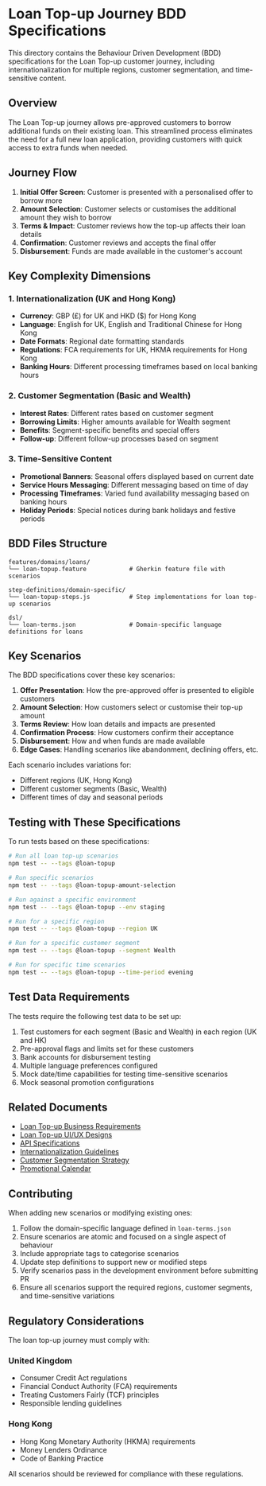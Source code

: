 # Loan Top-up Journey BDD Specifications

This directory contains the Behaviour Driven Development (BDD) specifications for the Loan Top-up customer journey, including internationalization for multiple regions, customer segmentation, and time-sensitive content.

## Overview

The Loan Top-up journey allows pre-approved customers to borrow additional funds on their existing loan. This streamlined process eliminates the need for a full new loan application, providing customers with quick access to extra funds when needed.

## Journey Flow

1. **Initial Offer Screen**: Customer is presented with a personalised offer to borrow more
2. **Amount Selection**: Customer selects or customises the additional amount they wish to borrow
3. **Terms & Impact**: Customer reviews how the top-up affects their loan details
4. **Confirmation**: Customer reviews and accepts the final offer
5. **Disbursement**: Funds are made available in the customer's account

## Key Complexity Dimensions

### 1. Internationalization (UK and Hong Kong)
- **Currency**: GBP (£) for UK and HKD ($) for Hong Kong
- **Language**: English for UK, English and Traditional Chinese for Hong Kong
- **Date Formats**: Regional date formatting standards
- **Regulations**: FCA requirements for UK, HKMA requirements for Hong Kong
- **Banking Hours**: Different processing timeframes based on local banking hours

### 2. Customer Segmentation (Basic and Wealth)
- **Interest Rates**: Different rates based on customer segment
- **Borrowing Limits**: Higher amounts available for Wealth segment
- **Benefits**: Segment-specific benefits and special offers
- **Follow-up**: Different follow-up processes based on segment 

### 3. Time-Sensitive Content
- **Promotional Banners**: Seasonal offers displayed based on current date
- **Service Hours Messaging**: Different messaging based on time of day
- **Processing Timeframes**: Varied fund availability messaging based on banking hours
- **Holiday Periods**: Special notices during bank holidays and festive periods

## BDD Files Structure

```
features/domains/loans/
└── loan-topup.feature            # Gherkin feature file with scenarios

step-definitions/domain-specific/
└── loan-topup-steps.js           # Step implementations for loan top-up scenarios

dsl/
└── loan-terms.json               # Domain-specific language definitions for loans
```

## Key Scenarios

The BDD specifications cover these key scenarios:

1. **Offer Presentation**: How the pre-approved offer is presented to eligible customers
2. **Amount Selection**: How customers select or customise their top-up amount
3. **Terms Review**: How loan details and impacts are presented
4. **Confirmation Process**: How customers confirm their acceptance
5. **Disbursement**: How and when funds are made available
6. **Edge Cases**: Handling scenarios like abandonment, declining offers, etc.

Each scenario includes variations for:
- Different regions (UK, Hong Kong)
- Different customer segments (Basic, Wealth)
- Different times of day and seasonal periods

## Testing with These Specifications

To run tests based on these specifications:

```bash
# Run all loan top-up scenarios
npm test -- --tags @loan-topup

# Run specific scenarios
npm test -- --tags @loan-topup-amount-selection

# Run against a specific environment
npm test -- --tags @loan-topup --env staging

# Run for a specific region
npm test -- --tags @loan-topup --region UK

# Run for a specific customer segment
npm test -- --tags @loan-topup --segment Wealth

# Run for specific time scenarios
npm test -- --tags @loan-topup --time-period evening
```

## Test Data Requirements

The tests require the following test data to be set up:

1. Test customers for each segment (Basic and Wealth) in each region (UK and HK)
2. Pre-approval flags and limits set for these customers
3. Bank accounts for disbursement testing
4. Multiple language preferences configured
5. Mock date/time capabilities for testing time-sensitive scenarios
6. Mock seasonal promotion configurations

## Related Documents

- [Loan Top-up Business Requirements](../../../docs/requirements/loan-topup-requirements.md)
- [Loan Top-up UI/UX Designs](../../../designs/loan-topup-designs.md)
- [API Specifications](../../../apis/loan-topup-api.md)
- [Internationalization Guidelines](../../../docs/internationalization/i18n-guidelines.md)
- [Customer Segmentation Strategy](../../../docs/business/customer-segmentation.md)
- [Promotional Calendar](../../../docs/marketing/promotional-calendar.md)

## Contributing

When adding new scenarios or modifying existing ones:

1. Follow the domain-specific language defined in `loan-terms.json`
2. Ensure scenarios are atomic and focused on a single aspect of behaviour
3. Include appropriate tags to categorise scenarios
4. Update step definitions to support new or modified steps
5. Verify scenarios pass in the development environment before submitting PR
6. Ensure all scenarios support the required regions, customer segments, and time-sensitive variations

## Regulatory Considerations

The loan top-up journey must comply with:

### United Kingdom
- Consumer Credit Act regulations
- Financial Conduct Authority (FCA) requirements
- Treating Customers Fairly (TCF) principles
- Responsible lending guidelines

### Hong Kong
- Hong Kong Monetary Authority (HKMA) requirements
- Money Lenders Ordinance
- Code of Banking Practice

All scenarios should be reviewed for compliance with these regulations.
